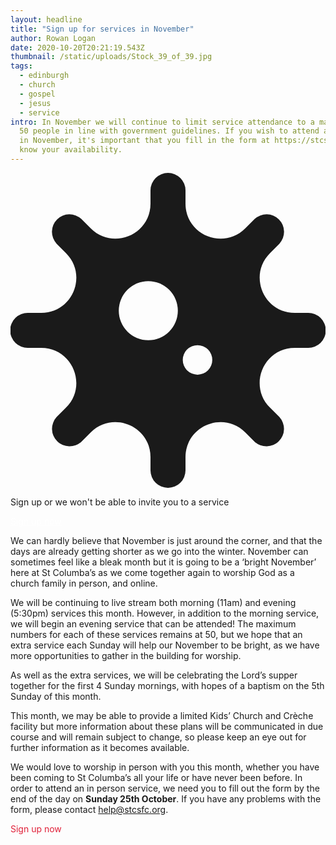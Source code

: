 ```yaml
---
layout: headline
title: "Sign up for services in November"
author: Rowan Logan
date: 2020-10-20T20:21:19.543Z
thumbnail: /static/uploads/Stock_39_of_39.jpg
tags:
  - edinburgh
  - church
  - gospel
  - jesus
  - service
intro: In November we will continue to limit service attendance to a maximum of
  50 people in line with government guidelines. If you wish to attend a service
  in November, it's important that you fill in the form at https://stcsfc.org/november to let us
  know your availability.
---
```

<div class="flex items-center px-4 py-2 mb-4 text-white shadow-lg bg-stcs-footer-bg1">
  <svg aria-hidden="true" focusable="false" data-prefix="fas" data-icon="virus" class="w-16 h-16 fa-virus fa-w-16 svg-inline--fa text-stcs-nav-bg" role="img" xmlns="http://www.w3.org/2000/svg" viewBox="0 0 512 512"><path fill="currentColor" d="M483.55,227.55H462c-50.68,0-76.07-61.27-40.23-97.11L437,115.19A28.44,28.44,0,0,0,396.8,75L381.56,90.22c-35.84,35.83-97.11,10.45-97.11-40.23V28.44a28.45,28.45,0,0,0-56.9,0V50c0,50.68-61.27,76.06-97.11,40.23L115.2,75A28.44,28.44,0,0,0,75,115.19l15.25,15.25c35.84,35.84,10.45,97.11-40.23,97.11H28.45a28.45,28.45,0,1,0,0,56.89H50c50.68,0,76.07,61.28,40.23,97.12L75,396.8A28.45,28.45,0,0,0,115.2,437l15.24-15.25c35.84-35.84,97.11-10.45,97.11,40.23v21.54a28.45,28.45,0,0,0,56.9,0V462c0-50.68,61.27-76.07,97.11-40.23L396.8,437A28.45,28.45,0,0,0,437,396.8l-15.25-15.24c-35.84-35.84-10.45-97.12,40.23-97.12h21.54a28.45,28.45,0,1,0,0-56.89ZM224,272a48,48,0,1,1,48-48A48,48,0,0,1,224,272Zm80,56a24,24,0,1,1,24-24A24,24,0,0,1,304,328Z"></path></svg>
  <div class="ml-4">
    <p class="text-lg font-semibold tracking-tight uppercase">Sign up or we won't be able to invite you to a service</p>
    <p>
    <a class="hover:text-red-stcs" style="color: #ffffff;" href="https://stcsfc.org/november"
    target="_blank">Sign up now</a>
    </p>
  </div>
</div>

We can hardly believe that November is just around the corner, and that the days are already getting shorter as we go into the winter. November can sometimes feel like a bleak month but it is going to be a ‘bright November’ here at St Columba’s as we come together again to worship God as a church family in person, and online.

We will be continuing to live stream both morning (11am) and evening (5:30pm) services this month. However, in addition to the morning service, we will begin an evening service that can be attended! The maximum numbers for each of these services remains at 50, but we hope that an extra service each Sunday will help our November to be bright, as we have more opportunities to gather in the building for worship.

As well as the extra services, we will be celebrating the Lord’s supper together for the first 4 Sunday mornings, with hopes of a baptism on the 5th Sunday of this month. 

This month, we may be able to provide a limited Kids’ Church and Crèche facility but more information about these plans will be communicated in due course and will remain subject to change, so please keep an eye out for further information as it becomes available.

We would love to worship in person with you this month, whether you have been coming to St Columba’s all your life or have never been before. In order to attend an in person service, we need you to fill out the form by the end of the day on **Sunday 25th October**. If you have any problems with the form, please contact <a href="mailto:help@stcsfc.org">help@stcsfc.org</a>.

<a
    class="inline-block px-4 py-3 text-3xl hover:shadow-2xl hover:bg-stcs-footer-bg1" 
    style="color: #e02039!important; text-decoration: none;"
    href="https://stcsfc.org/november" target="_blank">
    Sign up now 
</a>
